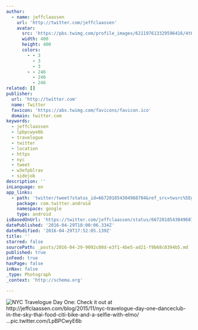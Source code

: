 ```yaml
---
author:
  - name: jeffclaassen
    url: 'http://twitter.com/jeffclaassen'
    avatar:
      src: 'https://pbs.twimg.com/profile_images/621197613329596416/4tHW-Jgm_400x400.jpg'
      width: 400
      height: 400
      colors:
        - - 3
          - 3
          - 3
        - - 246
          - 246
          - 246
related: []
publisher:
  url: 'http://twitter.com'
  name: Twitter
  favicon: 'https://abs.twimg.com/favicons/favicon.ico'
  domain: twitter.com
keywords:
  - jeffclaassen
  - lpbpcwye6b
  - travelogue
  - twitter
  - location
  - https
  - nyc
  - tweet
  - w3efpblrav
  - sidejob
description: ''
inLanguage: en
app_links:
  - path: 'twitter/tweet?status_id=667201854304968704&ref_src=twsrc%5Egoogle%7Ctwcamp%5Eandroidseo%7Ctwgr%5Estatus%7Ctwterm%5E667201854304968704'
    package: com.twitter.android
    namespace: google
    type: android
isBasedOnUrl: 'https://twitter.com/jeffclaassen/status/667201854304968704'
datePublished: '2016-04-29T18:00:06.334Z'
dateModified: '2016-04-29T17:52:05.139Z'
title: ''
starred: false
sourcePath: _posts/2016-04-29-9092c08d-e3f1-4be5-ad21-f9b68c0394b5.md
published: true
inFeed: true
hasPage: false
inNav: false
_type: Photograph
_context: 'http://schema.org'

---
```

![NYC Travelogue Day One: Check it out at http://jeffclaassen.com/blog/2015/11/nyc-travelogue-day-one-danceclub-in-the-sky-thai-food-citi-bike-and-a-selfie-with-elmo/ ...pic.twitter.com/LpBPCwyE6b](https://pbs.twimg.com/media/CUJgjP1VAAADbIZ.jpg:large)